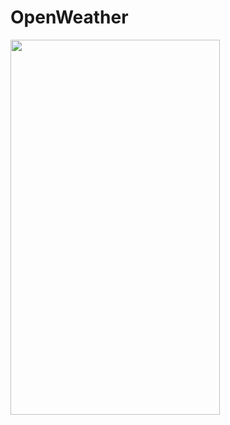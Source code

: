 # OpenWeather

<img src="https://user-images.githubusercontent.com/99142122/207860285-2fca8394-b6c3-4191-82c8-76e1dea211c0.png" height="600" width="335"/>
